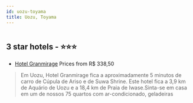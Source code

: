 ```yaml
---
id: uozu-toyama
title: Uozu, Toyama
---
```


<center><img src="https://i.travelapi.com/hotels/13000000/13000000/12991700/12991671/c1d036e2_z.jpg" alt="" /></center>


##  3 star hotels - ⭐️⭐️⭐️

-    [Hotel Granmirage](https://www.hurb.com/br/aud/https://www.hurb.com/br/hotels/uozu/hotel-granmirage-HT-67UW?cmp=18055) Prices from R$ 338,50
   > Em Uozu, Hotel Granmirage fica a aproximadamente 5 minutos de carro de Cúpula de Ariso e de Suwa Shrine.  Este hotel fica a 3,9 km de Aquário de Uozu e a 18,4 km de Praia de Iwase.Sinta-se em casa em um de nossos 75 quartos com ar-condicionado, geladeiras
